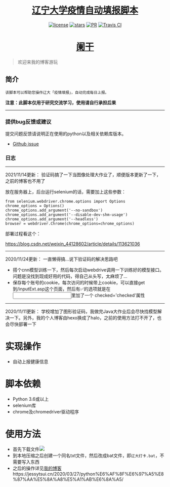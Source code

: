 <h1 align="center"><a href="https://github.com/JessyTsu1/LNU-COVID-Auto-commit" target="_blank">辽宁大学疫情自动填报脚本</a></h1>
<p align="center">
<a href="https://github.com/JessyTsu1/LNU-COVID-Auto-commit/issues"><img alt="license" src="https://img.shields.io/badge/license-Apache--2.0-blue"/></a>
<a href="https://github.com/JessyTsu1/LNU-COVID-Auto-commit/issues"><img alt="stars" src="https://img.shields.io/github/stars/JessyTsu1/LNU-COVID-Auto-commit"></a>
<a href="https://github.com/JessyTsu1/LNU-COVID-Auto-commit/issues"><img alt="PR" src="https://img.shields.io/badge/PRs-welcome-green"></a>
<a href="https://github.com/JessyTsu1/LNU-COVID-Auto-commit/issues"><img alt="Travis CI" src="https://img.shields.io/badge/build-done-blue"/></a>
</p>

<h1 align="center"><a href="blog.jessytsui.cn" target="_blank">阑干</a></h1>

> 欢迎来我的博客游玩



## 简介

    该脚本可以帮助您操作辽大「疫情填报」，自动完成每日上报。

**注意：此脚本仅用于研究交流学习，使用请自行承担后果**

-------------------------------------------------------------------------------

### 提供bug反馈或建议

提交问题反馈请说明正在使用的python以及相关依赖库版本。

- [Github issue](https://github.com/JessyTsu1/LNU-COVID-Auto-commit/issues)



### **日志**
---
2021/11/14更新：
验证码搞了一下当图像处理大作业了，顺便版本更新了一下，之前的博客也不用了

放在服务器上，后台运行selenium的话，需要加上这些参数：

```
from selenium.webdriver.chrome.options import Options
chrome_options = Options()
chrome_options.add_argument('--no-sandbox')
chrome_options.add_argument('--disable-dev-shm-usage')
chrome_options.add_argument('--headless')
browser = webdriver.Chrome(chrome_options=chrome_options)
```

部署过程看这个：

https://blog.csdn.net/weixin_44128602/article/details/113621036



---

2020/11/24更新：
一直懒得搞...说下验证码的解决思路吧

+ 搭个cnn模型训练一下，然后每次启动webdrive调用一下训练好的模型接口。问题是没找到现成好用的代码，得自己从头写，太麻烦了...
+ 保存每个账号的cookie，每次访问的时候带上cookie，可以直接get到/inputExt.asp这个页面，然后有✅的选项就是在<div class="weui-cell__ft"><input>里加了一个 checked='checked'属性

---

2020/11/11更新：
学校增加了图形验证码，我做完Java大作业后会尽快找模型解决一下。另外，我的个人博客由hexo换成了halo，之前的使用方法打不开了，也会尽快部署一下

# **实现操作**

+ 自动上报健康信息

# **脚本依赖**

+ Python 3.6或以上
+ selenium库
+ chrome及chromedriver驱动程序

# 使用方法

+ 首先下载文件![](http://q7nlxgqi3.bkt.clouddn.com/GithubClone.png)
+ 到本地压缩之后创建一个同名txt文件，然后改成bat文件，即`辽大打卡.bat`，不需要写入东西
+ 之后的操作详见[我的博客]([https://jessytsui.cn/2020/03/27/python%E6%AF%8F%E6%97%A5%E8%87%AA%E5%8A%A8%E5%A1%AB%E6%8A%A5/](https://jessytsui.cn/2020/03/27/python每日自动填报/))https://jessytsui.cn/2020/03/27/python%E6%AF%8F%E6%97%A5%E8%87%AA%E5%8A%A8%E5%A1%AB%E6%8A%A5/

